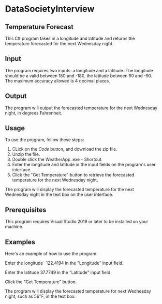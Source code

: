 # DataSocietyInterview

## Temperature Forecast
This C# program takes in a longitude and latitude and returns the temperature forecasted for the next Wednesday night.

## Input
The program requires two inputs: a longitude and a latitude. The longitude should be a valid between 180 and -180, the latitude between 90 and -90. The maximum accuracy allowed is 4 decimal places. 

## Output
The program will output the forecasted temperature for the next Wednesday night, in degrees Fahrenheit.

## Usage
To use the program, follow these steps:

1. CLick on the *Code* button, and download the zip file.
2. Unzip the file.
3. Double click the WeatherApp..exe - Shortcut.
4. Enter the longitude and latitude in the input fields on the program's user interface.
5. Click the "Get Temperature" button to retrieve the forecasted temperature for the next Wednesday night.

The program will display the forecasted temperature for the next Wednesday night in the text box on the user interface.

## Prerequisites
This program requires Visual Studio 2019 or later to be installed on your machine.

## Examples
Here's an example of how to use the program:

Enter the longitude -122.4194 in the "Longitude" input field.

Enter the latitude 37.7749 in the "Latitude" input field.

Click the "Get Temperature" button.

The program will display the forecasted temperature for next Wednesday night, such as 56°F, in the text box.
